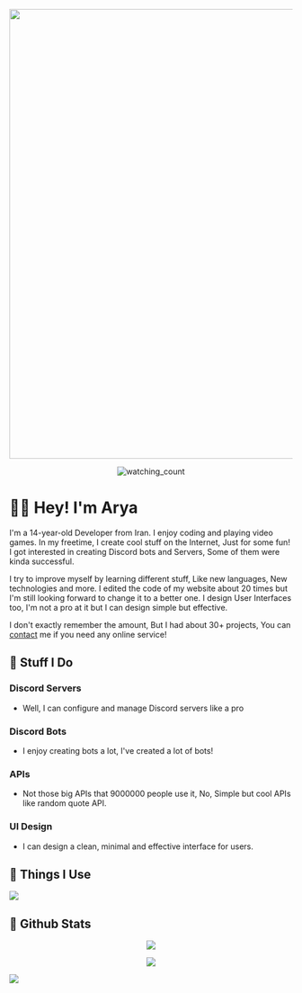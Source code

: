 

<p align="center">
  <img src="https://gcdnb.pbrd.co/images/gbCA0t8JQyWA.png" width=800>
</p>



<p align="center">
  <img src="https://komarev.com/ghpvc/?username=notarya100&color=brightgreen" alt="watching_count">
</p>











# 👋🏻 Hey! I'm Arya
<p>I'm a 14-year-old Developer from Iran. I enjoy coding and playing video games. In my freetime, I create cool stuff on the Internet, Just for some fun! I got interested in creating Discord bots and Servers, Some of them were kinda successful.</p>
<p>I try to improve myself by learning different stuff, Like new languages, New technologies and more. I edited the code of my website about 20 times but I'm still looking forward to change it to a better one. I design User Interfaces too, I'm not a pro at it but I can design simple but effective.</p>

<p>I don't exactly remember the amount, But I had about 30+ projects, You can <a href="https://discordapp.com/users/1147999469854523414">contact</a> me if you need any online service!</p>

## 🔨 Stuff I Do

### Discord Servers
- Well, I can configure and manage Discord servers like a pro

### Discord Bots
- I enjoy creating bots a lot, I've created a lot of bots!

### APIs
- Not those big APIs that 9000000 people use it, No, Simple but cool APIs like random quote API.

### UI Design
- I can design a clean, minimal and effective interface for users.


## 🎨 Things I Use
<img src="https://skillicons.dev/icons?i=html,css,js,nodejs,react,nextjs,python,ps,discord,neovim,powershell,replit,figma,github,linux">

## 🚀 Github Stats
<p align="center">
<img src="https://github-readme-stats.vercel.app/api?username=notarya100&count_private=true&show_icons=true&title_color=57cdf1&text_color=ffffff&icon_color=57cdf1&border_color=0d1117&bg_color=0d1117">

</p>




<p align="center">
<img src="https://streak-stats.demolab.com/?user=notarya100&background=0d1117&border=0d1117&stroke=57cdf1&ring=57cdf1&fire=57cdf1&currStreakNum=57cdf1&sideNums=57cdf1&currStreakLabel=57cdf1&sideLabels=57cdf1&dates=ffffff">
</p>




<img src="https://github-readme-activity-graph.vercel.app/graph?username=notarya100&show_icons=true&title_color=57cdf1&text_color=ffffff&icon_color=57cdf1&hide_border=true&bg_color=0d1117">


